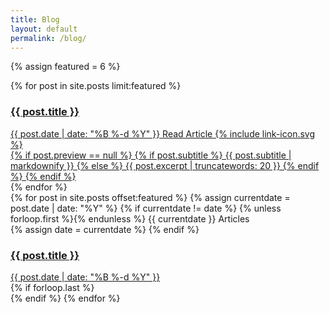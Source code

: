 ```yaml
---
title: Blog
layout: default
permalink: /blog/
---
```

{% assign featured = 6 %}
<section class="featured grid">
	{% for post in site.posts limit:featured %}
		<a href="{% if post.link %}{{ post.link }}{% else %}{{ post.url }}{% endif %}" class="featured--tile"{% if post.preview %} style="background-image:url({{ post.preview }});"{% endif %}>
			<article class="featured--content">
				<h1>{{ post.title }}</h1>
				<div class="featured--meta">
					<time class="featured--meta--date">{{ post.date | date: "%B %-d %Y" }}</time>
					<span class="featured--meta--prompt caps">Read Article {% include link-icon.svg %}</span>
				</div>
				{% if post.preview == null %}
					{% if post.subtitle %}
						{{ post.subtitle | markdownify }}
					{% else %}
						{{ post.excerpt | truncatewords: 20 }}
					{% endif %}
				{% endif %}
			</article>
		</a>
	{% endfor %}
</section>
<section class="blog grid">
	{% for post in site.posts offset:featured %}
		{% assign currentdate = post.date | date: "%Y" %}
		{% if currentdate != date %}
			{% unless forloop.first %}</div>{% endunless %}
			<span class="blog--year grid--col--mini caps"><time>{{ currentdate }}</time> Articles</span>
			<div class="blog--items grid--col--maxi">
			{% assign date = currentdate %}
		{% endif %}
			<a href="{% if post.link %}{{ post.link }}{% else %}{{ post.url }}{% endif %}" class="blog--item">
				<article>
					<h1>{{ post.title }}</h1>
					<time class="blog--date">{{ post.date | date: "%B %-d %Y" }}</time>
				</article>
			</a>
		{% if forloop.last %}</div>{% endif %}
	{% endfor %}
</section>